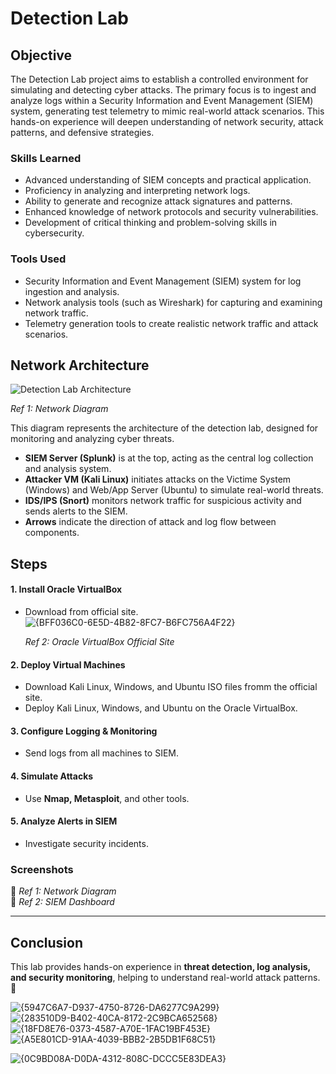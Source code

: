 # Detection Lab

## Objective

The Detection Lab project aims to establish a controlled environment for simulating and detecting cyber attacks. The primary focus is to ingest and analyze logs within a Security Information and Event Management (SIEM) system, generating test telemetry to mimic real-world attack scenarios. This hands-on experience will deepen understanding of network security, attack patterns, and defensive strategies.

### Skills Learned
- Advanced understanding of SIEM concepts and practical application.
- Proficiency in analyzing and interpreting network logs.
- Ability to generate and recognize attack signatures and patterns.
- Enhanced knowledge of network protocols and security vulnerabilities.
- Development of critical thinking and problem-solving skills in cybersecurity.

### Tools Used
- Security Information and Event Management (SIEM) system for log ingestion and analysis.
- Network analysis tools (such as Wireshark) for capturing and examining network traffic.
- Telemetry generation tools to create realistic network traffic and attack scenarios.




## Network Architecture
![Detection Lab Architecture](https://github.com/user-attachments/assets/cb92936d-2f70-432e-9fd6-cb7f65302eaa)

*Ref 1: Network Diagram*

This diagram represents the architecture of the detection lab, designed for monitoring and analyzing cyber threats.

- **SIEM Server (Splunk)** is at the top, acting as the central log collection and analysis system.
- **Attacker VM (Kali Linux)**  initiates attacks on the Victime System (Windows) and Web/App Server (Ubuntu) to simulate real-world threats.
- **IDS/IPS (Snort)** monitors network traffic for suspicious activity and sends alerts to the SIEM.
- **Arrows** indicate the direction of attack and log flow between components.



## Steps

#### 1. Install Oracle VirtualBox
- Download from official site.
![{BFF036C0-6E5D-4B82-8FC7-B6FC756A4F22}](https://github.com/user-attachments/assets/167e60f4-f0eb-4c9a-a7e6-c5f9cb102b17)

  *Ref 2: Oracle VirtualBox Official Site*


#### 2. Deploy Virtual Machines  
- Download Kali Linux, Windows, and Ubuntu ISO files fromm the official site.
- Deploy Kali Linux, Windows, and Ubuntu on the Oracle VirtualBox.  

#### 3. Configure Logging & Monitoring  
- Send logs from all machines to SIEM.  

#### 4. Simulate Attacks  
- Use **Nmap, Metasploit**, and other tools.  

#### 5. Analyze Alerts in SIEM  
- Investigate security incidents.  

### **Screenshots**
📸 *Ref 1: Network Diagram*  
📸 *Ref 2: SIEM Dashboard*  

---

## **Conclusion**
This lab provides hands-on experience in **threat detection, log analysis, and security monitoring**, helping to understand real-world attack patterns. 🚀  

![{5947C6A7-D937-4750-8726-DA6277C9A299}](https://github.com/user-attachments/assets/aeabe213-120a-4a86-ab06-98859202fcfb)
![{283510D9-B402-40CA-8172-2C9BCA652568}](https://github.com/user-attachments/assets/186643e4-b774-48ff-8565-e6182e4a172a)
![{18FD8E76-0373-4587-A70E-1FAC19BF453E}](https://github.com/user-attachments/assets/571104ae-9798-46ae-9aa5-6257948187c2)
![{A5E801CD-91AA-4039-BBB2-2B5DB1F68C51}](https://github.com/user-attachments/assets/7fb0fcad-deaf-4a52-8149-cc45166cf7ac)

![{0C9BD08A-D0DA-4312-808C-DCCC5E83DEA3}](https://github.com/user-attachments/assets/24539058-b68b-44b8-816c-c9ea8189461d)



